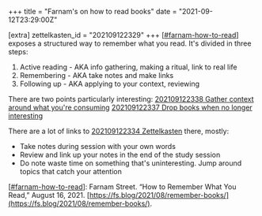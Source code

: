 +++
title = "Farnam's on how to read books"
date = "2021-09-12T23:29:00Z"

[extra]
zettelkasten_id = "202109122329"
+++
[[#farnam-how-to-read](/zettelkasten/tags/farnam-how-to-read)] exposes a structured way to remember what you read. It's divided in three steps:

1. Active reading - AKA info gathering, making a ritual, link to real life
2. Remembering - AKA take notes and make links
3. Following up - AKA applying to your context, reviewing

There are two points particularly interesting:
[202109122338 Gather context around what you're consuming](/zettelkasten/202109122338-gather-context-around-what-you-re-consuming)
[202109122337 Drop books when no longer interesting](/zettelkasten/202109122337-drop-books-when-no-longer-interesting)

There are a lot of links to [202109122334 Zettelkasten](/zettelkasten/202109122334-zettelkasten) there, mostly:
- Take notes during session with your own words
- Review and link up your notes in the end of the study session
- Do note waste time on something that's uninteresting. Jump around topics that catch your attention


[[#farnam-how-to-read](/zettelkasten/tags/farnam-how-to-read)]: Farnam Street. “How to Remember What You Read,” August 16, 2021. [https://fs.blog/2021/08/remember-books/](https://fs.blog/2021/08/remember-books/).

